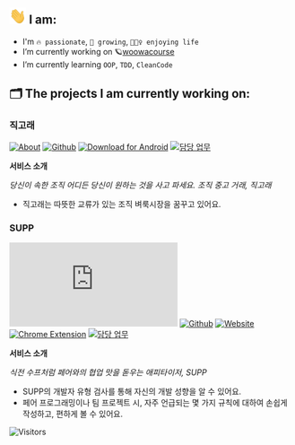 ## <img src = "images/hello.gif" width = "30px"> I am:
- I'm `🔥 passionate`, `🌱 growing`, `🤹🏻‍♀️ enjoying life`
- I’m currently working on 🪐[woowacourse](https://woowacourse.github.io/)
- I’m currently learning `OOP`, `TDD`, `CleanCode`

## 🗂 The projects I am currently working on:
### 직고래
[![About](http://img.shields.io/badge/-_💡_About-blue?style=flat&link=https://sites.google.com/woowahan.com/wooteco-demo/%EC%A7%81%EA%B3%A0%EB%9E%98)](https://sites.google.com/woowahan.com/wooteco-demo/%EC%A7%81%EA%B3%A0%EB%9E%98) 
[![Github](http://img.shields.io/badge/-Github-black?style=flat&logo=Github&link=https://github.com/woowacourse-teams/2020-seller-lee-company)](https://github.com/woowacourse-teams/2020-seller-lee-company) 
[![Download for Android](http://img.shields.io/badge/-_📲_Download_for_Android-white?style=flat&link=https://play.google.com/store/apps/details?id=com.sellerleecompany.jikgorae&hl=en_US)](https://play.google.com/store/apps/details?id=com.sellerleecompany.jikgorae&hl=en_US)
[![담당 업무](http://img.shields.io/badge/-_☑️_담당업무-white?style=flat&&link=)](projects/JIKGORAE.md) 

**서비스 소개**

_당신이 속한 조직 어디든 당신이 원하는 것을 사고 파세요. 조직 중고 거래, 직고래_
- 직고래는 따뜻한 교류가 있는 조직 벼룩시장을 꿈꾸고 있어요.

### SUPP
[![About](http://img.shields.io/badge/-_💡_About-blue?style=flat&link=https://github.com/woowa-supp/supp/blob/master/README.md)](https://github.com/woowa-supp/supp/blob/master/README.md) [![Github](http://img.shields.io/badge/-Github-black?style=flat&logo=Github&link=https://github.com/woowa-supp)](https://github.com/woowa-supp) [![Website](http://img.shields.io/badge/-_🌎_Website-white?style=flat&link=https://d10qlfpm4ciz64.cloudfront.net/)](https://d10qlfpm4ciz64.cloudfront.net/)
[![Chrome Extension](http://img.shields.io/badge/-_🎁_Chrome_Extension-white?style=flat&link=https://chrome.google.com/webstore/detail/supp-chrome-extension/ohpbfpoinegeoajhhpolgghcfmcbflnc?hl=ko&authuser=1)](https://chrome.google.com/webstore/detail/supp-chrome-extension/ohpbfpoinegeoajhhpolgghcfmcbflnc?hl=ko&authuser=1)
[![담당 업무](http://img.shields.io/badge/-_☑️_담당업무-white?style=flat&&link=)](projects/SUPP.md) 

**서비스 소개**

_식전 수프처럼 페어와의 협업 맛을 돋우는 애피타이저, SUPP_
- SUPP의 개발자 유형 검사를 통해 자신의 개발 성향을 알 수 있어요.
- 페어 프로그래밍이나 팀 프로젝트 시, 자주 언급되는 몇 가지 규칙에 대하여 손쉽게 작성하고, 편하게 볼 수 있어요.

![Visitors](https://komarev.com/ghpvc/?username=jnsorn&label=visitors&color=yellowgreen)
